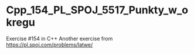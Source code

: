 # Cpp_154_PL_SPOJ_5517_Punkty_w_okregu
Exercise #154 in C++
Another exercise from https://pl.spoj.com/problems/latwe/
